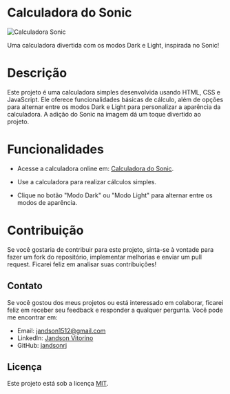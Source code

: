 <!--calculadora sonic-->
# Calculadora do Sonic

![Calculadora Sonic](https://jandsonrj.github.io/jandev/image/img-1.jpg)

Uma calculadora divertida com os modos Dark e Light, inspirada no Sonic!

# Descrição

Este projeto é uma calculadora simples desenvolvida usando HTML, CSS e 
JavaScript. Ele oferece funcionalidades básicas de cálculo, além de opções para alternar entre os 
modos Dark e Light para personalizar a aparência da calculadora. 
A adição do Sonic na imagem dá um toque divertido ao projeto.


# Funcionalidades

* Acesse a calculadora online em: [Calculadora do Sonic](https://jandsonrj.github.io/calculadora/).

* Use a calculadora para realizar cálculos simples.

* Clique no botão "Modo Dark" ou "Modo Light" para alternar entre os modos de aparência.


# Contribuição

Se você gostaria de contribuir para este projeto, sinta-se à vontade para fazer 
um fork do repositório, implementar melhorias e enviar um pull request. Ficarei feliz em analisar suas contribuições!

## Contato

Se você gostou dos meus projetos ou está interessado em colaborar, ficarei feliz em receber seu feedback e responder a qualquer pergunta. Você pode me encontrar em:

- Email: jandson1512@gmail.com
- LinkedIn: [Jandson Vitorino](https://www.linkedin.com/in/jandsonrj/)
- GitHub: [jandsonrj](https://github.com/jandsonrj)

## Licença

Este projeto está sob a licença [MIT](https://github.com/jandsonrj/jandev/blob/main/LICENSE).
